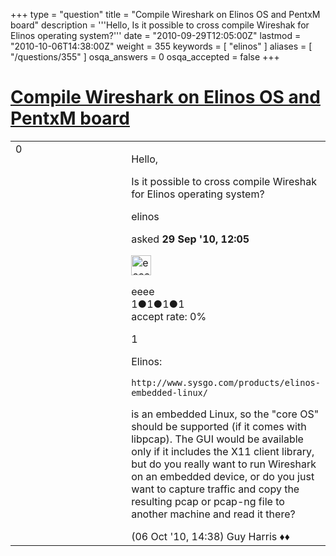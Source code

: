 +++
type = "question"
title = "Compile Wireshark on Elinos OS and PentxM board"
description = '''Hello, Is it possible to cross compile Wireshak for Elinos operating system?'''
date = "2010-09-29T12:05:00Z"
lastmod = "2010-10-06T14:38:00Z"
weight = 355
keywords = [ "elinos" ]
aliases = [ "/questions/355" ]
osqa_answers = 0
osqa_accepted = false
+++

<div class="headNormal">

# [Compile Wireshark on Elinos OS and PentxM board](/questions/355/compile-wireshark-on-elinos-os-and-pentxm-board)

</div>

<div id="main-body">

<div id="askform">

<table id="question-table" style="width:100%;"><colgroup><col style="width: 50%" /><col style="width: 50%" /></colgroup><tbody><tr class="odd"><td style="width: 30px; vertical-align: top"><div class="vote-buttons"><span id="post-355-upvote" class="ajax-command post-vote up" rel="nofollow" title="I like this post (click again to cancel)"> </span><div id="post-355-score" class="post-score" title="current number of votes">0</div><span id="post-355-downvote" class="ajax-command post-vote down" rel="nofollow" title="I dont like this post (click again to cancel)"> </span> <span id="favorite-mark" class="ajax-command favorite-mark" rel="nofollow" title="mark/unmark this question as favorite (click again to cancel)"> </span><div id="favorite-count" class="favorite-count"></div></div></td><td><div id="item-right"><div class="question-body"><p>Hello,</p><p>Is it possible to cross compile Wireshak for Elinos operating system?</p></div><div id="question-tags" class="tags-container tags"><span class="post-tag tag-link-elinos" rel="tag" title="see questions tagged &#39;elinos&#39;">elinos</span></div><div id="question-controls" class="post-controls"></div><div class="post-update-info-container"><div class="post-update-info post-update-info-user"><p>asked <strong>29 Sep '10, 12:05</strong></p><img src="https://secure.gravatar.com/avatar/c379ac37028f4afda62b7fad1ad04a47?s=32&amp;d=identicon&amp;r=g" class="gravatar" width="32" height="32" alt="eeee&#39;s gravatar image" /><p><span>eeee</span><br />
<span class="score" title="1 reputation points">1</span><span title="1 badges"><span class="badge1">●</span><span class="badgecount">1</span></span><span title="1 badges"><span class="silver">●</span><span class="badgecount">1</span></span><span title="1 badges"><span class="bronze">●</span><span class="badgecount">1</span></span><br />
<span class="accept_rate" title="Rate of the user&#39;s accepted answers">accept rate:</span> <span title="eeee has no accepted answers">0%</span></p></div></div><div id="comments-container-355" class="comments-container"><span id="447"></span><div id="comment-447" class="comment"><div id="post-447-score" class="comment-score">1</div><div class="comment-text"><p>Elinos:</p><pre><code>http://www.sysgo.com/products/elinos-embedded-linux/</code></pre><p>is an embedded Linux, so the "core OS" should be supported (if it comes with libpcap). The GUI would be available only if it includes the X11 client library, but do you really want to run Wireshark on an embedded device, or do you just want to capture traffic and copy the resulting pcap or pcap-ng file to another machine and read it there?</p></div><div id="comment-447-info" class="comment-info"><span class="comment-age">(06 Oct '10, 14:38)</span> <span class="comment-user userinfo">Guy Harris ♦♦</span></div></div></div><div id="comment-tools-355" class="comment-tools"></div><div class="clear"></div><div id="comment-355-form-container" class="comment-form-container"></div><div class="clear"></div></div></td></tr></tbody></table>

</div>

</div>

